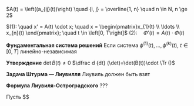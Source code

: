 $A(t) = \left((a_{ij}(t))\right) \quad {i, j} = \overline{1, n} \quad n \in N, n \ge 2$

$(1): \quad x' = A(t)  \cdot x; \quad x = \begin{pmatrix}x_{1}(t) \\ \ldots \\ x_{n}(t)		\end{pmatrix}; \quad t \in \left[0, T\right]$
$(2): \quad \Phi'(t)=A(t)\cdot \Phi(t)$

**Фундаментальная система решений**
Если система $\phi^{(1)}(t), \ldots, \phi^{(k)}(t),\ t \in [0, T]$ линейно-независимая


**Утверждение**
	$\det B(t)\neq 0$
	$\dfrac d {dt} (\det)=\det(B(t))\cdot \Tr ()$


**Задача Штурма — Лиувилля**
	Лиувиль должен быть взят

**Формула Лиувиля-Остроградского**
	???


Пусть $$

